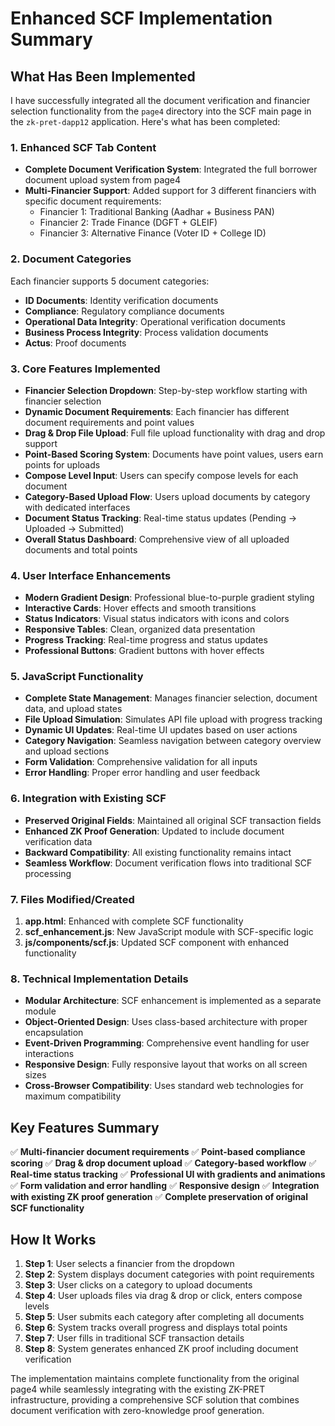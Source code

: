# Enhanced SCF Implementation Summary

## What Has Been Implemented

I have successfully integrated all the document verification and financier selection functionality from the `page4` directory into the SCF main page in the `zk-pret-dapp12` application. Here's what has been completed:

### 1. Enhanced SCF Tab Content
- **Complete Document Verification System**: Integrated the full borrower document upload system from page4
- **Multi-Financier Support**: Added support for 3 different financiers with specific document requirements:
  - Financier 1: Traditional Banking (Aadhar + Business PAN)
  - Financier 2: Trade Finance (DGFT + GLEIF)
  - Financier 3: Alternative Finance (Voter ID + College ID)

### 2. Document Categories
Each financier supports 5 document categories:
- **ID Documents**: Identity verification documents
- **Compliance**: Regulatory compliance documents
- **Operational Data Integrity**: Operational verification documents
- **Business Process Integrity**: Process validation documents
- **Actus**: Proof documents

### 3. Core Features Implemented
- **Financier Selection Dropdown**: Step-by-step workflow starting with financier selection
- **Dynamic Document Requirements**: Each financier has different document requirements and point values
- **Drag & Drop File Upload**: Full file upload functionality with drag and drop support
- **Point-Based Scoring System**: Documents have point values, users earn points for uploads
- **Compose Level Input**: Users can specify compose levels for each document
- **Category-Based Upload Flow**: Users upload documents by category with dedicated interfaces
- **Document Status Tracking**: Real-time status updates (Pending → Uploaded → Submitted)
- **Overall Status Dashboard**: Comprehensive view of all uploaded documents and total points

### 4. User Interface Enhancements
- **Modern Gradient Design**: Professional blue-to-purple gradient styling
- **Interactive Cards**: Hover effects and smooth transitions
- **Status Indicators**: Visual status indicators with icons and colors
- **Responsive Tables**: Clean, organized data presentation
- **Progress Tracking**: Real-time progress and status updates
- **Professional Buttons**: Gradient buttons with hover effects

### 5. JavaScript Functionality
- **Complete State Management**: Manages financier selection, document data, and upload states
- **File Upload Simulation**: Simulates API file upload with progress tracking
- **Dynamic UI Updates**: Real-time UI updates based on user actions
- **Category Navigation**: Seamless navigation between category overview and upload sections
- **Form Validation**: Comprehensive validation for all inputs
- **Error Handling**: Proper error handling and user feedback

### 6. Integration with Existing SCF
- **Preserved Original Fields**: Maintained all original SCF transaction fields
- **Enhanced ZK Proof Generation**: Updated to include document verification data
- **Backward Compatibility**: All existing functionality remains intact
- **Seamless Workflow**: Document verification flows into traditional SCF processing

### 7. Files Modified/Created
1. **app.html**: Enhanced with complete SCF functionality
2. **scf_enhancement.js**: New JavaScript module with SCF-specific logic
3. **js/components/scf.js**: Updated SCF component with enhanced functionality

### 8. Technical Implementation Details
- **Modular Architecture**: SCF enhancement is implemented as a separate module
- **Object-Oriented Design**: Uses class-based architecture with proper encapsulation
- **Event-Driven Programming**: Comprehensive event handling for user interactions
- **Responsive Design**: Fully responsive layout that works on all screen sizes
- **Cross-Browser Compatibility**: Uses standard web technologies for maximum compatibility

## Key Features Summary

✅ **Multi-financier document requirements**
✅ **Point-based compliance scoring** 
✅ **Drag & drop document upload**
✅ **Category-based workflow**
✅ **Real-time status tracking**
✅ **Professional UI with gradients and animations**
✅ **Form validation and error handling**
✅ **Responsive design**
✅ **Integration with existing ZK proof generation**
✅ **Complete preservation of original SCF functionality**

## How It Works

1. **Step 1**: User selects a financier from the dropdown
2. **Step 2**: System displays document categories with point requirements
3. **Step 3**: User clicks on a category to upload documents
4. **Step 4**: User uploads files via drag & drop or click, enters compose levels
5. **Step 5**: User submits each category after completing all documents
6. **Step 6**: System tracks overall progress and displays total points
7. **Step 7**: User fills in traditional SCF transaction details
8. **Step 8**: System generates enhanced ZK proof including document verification

The implementation maintains complete functionality from the original page4 while seamlessly integrating with the existing ZK-PRET infrastructure, providing a comprehensive SCF solution that combines document verification with zero-knowledge proof generation.
